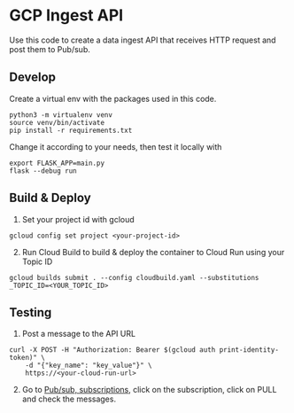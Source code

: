 # GCP Ingest API

Use this code to create a data ingest API that receives HTTP request and post them to Pub/sub.


## Develop
Create a virtual env with the packages used in this code.
```
python3 -m virtualenv venv
source venv/bin/activate
pip install -r requirements.txt
```

Change it according to your needs, then test it locally with 
```
export FLASK_APP=main.py
flask --debug run
```


## Build & Deploy
1. Set your project id with gcloud
```
gcloud config set project <your-project-id>
```

2. Run Cloud Build to build & deploy the container to Cloud Run using your Topic ID
```
gcloud builds submit . --config cloudbuild.yaml --substitutions _TOPIC_ID=<YOUR_TOPIC_ID>
```

## Testing
1. Post a message to the API URL
```
curl -X POST -H "Authorization: Bearer $(gcloud auth print-identity-token)" \
    -d "{"key_name": "key_value"}" \
    https://<your-cloud-run-url> 
```

2. Go to [Pub/sub, subscriptions](https://console.cloud.google.com/cloudpubsub/subscription), click on the subscription, click on PULL and check the messages.
